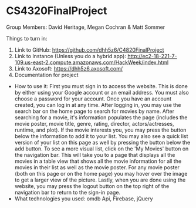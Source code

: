 # CS4320FinalProject
Group Members: David Heritage, Megan Cochran & Matt Sommer

Things to turn in: 

1) Link to GitHub: https://github.com/dhh5z6/C4820FinalProject
2) Link to Instance (Unless you do a hybrid app): http://ec2-18-221-7-109.us-east-2.compute.amazonaws.com/HackWeek/index.html 
3)   Link to Axosoft: https://dhh5z6.axosoft.com/
4) Documentation for project
  - How to use it: First you must sign in to access the website. This is done by either using your Google account or an email address. You must also choose a password for your account. Once you have an account created, you can log in at any time. After logging in, you may use the search bar on the home page to search for movies by name. After searching for a movie, it's information populates the page (includes the movie poster, movie title, genre, rating, director, actors/actresses, runtime, and plot). If the movie interests you, you may press the button below the information to add it to your list. You may also see a quick list version of your list on this page as well by pressing the button below the add button. To see a more visual list, click on the 'My Movies' button on the navigation bar. This will take you to a page that displays all the movies in a table view that shows all the movie information for all the movies in their list as well as the movie poster. For any movie poster (both on this page or on the home page) you may hover over the image to get a larger view of the picture. Lastly, when you are done using the website, you may press the logout button on the top right of the navigation bar to return to the sign-in page.
  - What technologies you used: omdb Api, Firebase, jQuery
